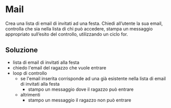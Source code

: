 # Mail

Crea una lista di email di invitati ad una festa.
Chiedi all’utente la sua email, controlla che sia nella lista di chi può accedere, stampa un messaggio appropriato sull’esito del controllo, utilizzando un ciclo for.

## Soluzione

- lista di email di invitati alla festa
- chiedo l'email del ragazzo che vuole entrare
- loop di controllo
    - se l'email inserita corrisponde ad una già esistente nella lista di email di invitati alla festa
        - stampo un messaggio dove il ragazzo può entrare
    - altrimenti
        - stampo un messaggio il ragazzo non può entrare
